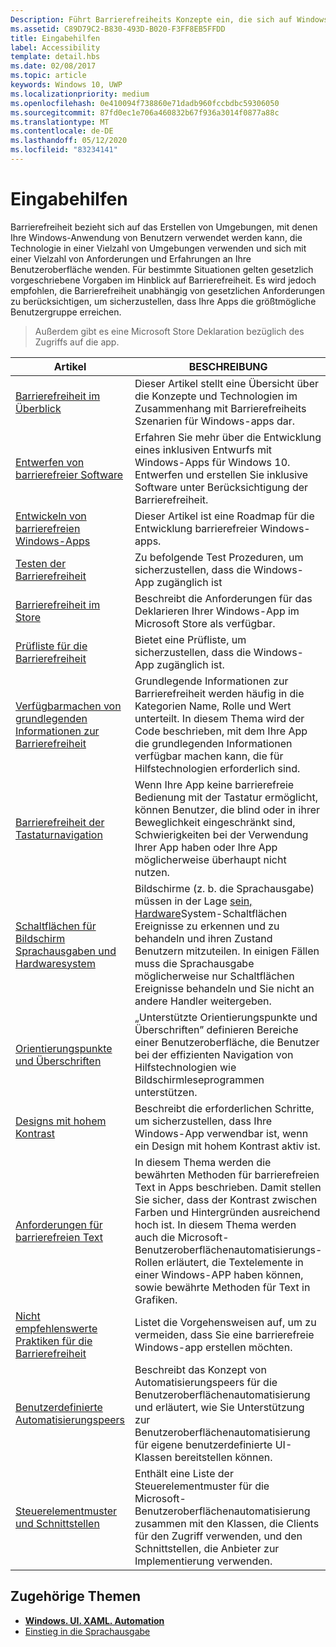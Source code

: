 ```yaml
---
Description: Führt Barrierefreiheits Konzepte ein, die sich auf Windows-apps beziehen.
ms.assetid: C89D79C2-B830-493D-B020-F3FF8EB5FFDD
title: Eingabehilfen
label: Accessibility
template: detail.hbs
ms.date: 02/08/2017
ms.topic: article
keywords: Windows 10, UWP
ms.localizationpriority: medium
ms.openlocfilehash: 0e410094f738860e71dadb960fccbdbc59306050
ms.sourcegitcommit: 87fd0ec1e706a460832b67f936a3014f0877a88c
ms.translationtype: MT
ms.contentlocale: de-DE
ms.lasthandoff: 05/12/2020
ms.locfileid: "83234141"
---
```

# <a name="accessibility"></a>Eingabehilfen  

Barrierefreiheit bezieht sich auf das Erstellen von Umgebungen, mit denen Ihre Windows-Anwendung von Benutzern verwendet werden kann, die Technologie in einer Vielzahl von Umgebungen verwenden und sich mit einer Vielzahl von Anforderungen und Erfahrungen an Ihre Benutzeroberfläche wenden. Für bestimmte Situationen gelten gesetzlich vorgeschriebene Vorgaben im Hinblick auf Barrierefreiheit. Es wird jedoch empfohlen, die Barrierefreiheit unabhängig von gesetzlichen Anforderungen zu berücksichtigen, um sicherzustellen, dass Ihre Apps die größtmögliche Benutzergruppe erreichen.

> Außerdem gibt es eine Microsoft Store Deklaration bezüglich des Zugriffs auf die app.

| Artikel | BESCHREIBUNG |
|---------|-------------|
| [Barrierefreiheit im Überblick](accessibility-overview.md) | Dieser Artikel stellt eine Übersicht über die Konzepte und Technologien im Zusammenhang mit Barrierefreiheits Szenarien für Windows-apps dar. |
| [Entwerfen von barrierefreier Software](designing-inclusive-software.md) | Erfahren Sie mehr über die Entwicklung eines inklusiven Entwurfs mit Windows-Apps für Windows 10.  Entwerfen und erstellen Sie inklusive Software unter Berücksichtigung der Barrierefreiheit. |
| [Entwickeln von barrierefreien Windows-Apps](developing-inclusive-windows-apps.md) | Dieser Artikel ist eine Roadmap für die Entwicklung barrierefreier Windows-apps. |
| [Testen der Barrierefreiheit](accessibility-testing.md) | Zu befolgende Test Prozeduren, um sicherzustellen, dass die Windows-App zugänglich ist |
| [Barrierefreiheit im Store](accessibility-in-the-store.md) | Beschreibt die Anforderungen für das Deklarieren Ihrer Windows-App im Microsoft Store als verfügbar. |
| [Prüfliste für die Barrierefreiheit](accessibility-checklist.md) | Bietet eine Prüfliste, um sicherzustellen, dass die Windows-App zugänglich ist. |
| [Verfügbarmachen von grundlegenden Informationen zur Barrierefreiheit](basic-accessibility-information.md) | Grundlegende Informationen zur Barrierefreiheit werden häufig in die Kategorien Name, Rolle und Wert unterteilt. In diesem Thema wird der Code beschrieben, mit dem Ihre App die grundlegenden Informationen verfügbar machen kann, die für Hilfstechnologien erforderlich sind. |
| [Barrierefreiheit der Tastaturnavigation](keyboard-accessibility.md) | Wenn Ihre App keine barrierefreie Bedienung mit der Tastatur ermöglicht, können Benutzer, die blind oder in ihrer Beweglichkeit eingeschränkt sind, Schwierigkeiten bei der Verwendung Ihrer App haben oder Ihre App möglicherweise überhaupt nicht nutzen. |
| [Schaltflächen für Bildschirm Sprachausgaben und Hardwaresystem](system-button-narration.md) | Bildschirme (z. b. die Sprachausgabe) müssen in der Lage [sein, Hardware](https://support.microsoft.com/en-us/help/22798/windows-10-complete-guide-to-narrator)System-Schaltflächen Ereignisse zu erkennen und zu behandeln und ihren Zustand Benutzern mitzuteilen. In einigen Fällen muss die Sprachausgabe möglicherweise nur Schaltflächen Ereignisse behandeln und Sie nicht an andere Handler weitergeben. |
| [Orientierungspunkte und Überschriften](landmarks-and-headings.md) | „Unterstützte Orientierungspunkte und Überschriften” definieren Bereiche einer Benutzeroberfläche, die Benutzer bei der effizienten Navigation von Hilfstechnologien wie Bildschirmleseprogrammen unterstützen. |
| [Designs mit hohem Kontrast](high-contrast-themes.md) | Beschreibt die erforderlichen Schritte, um sicherzustellen, dass Ihre Windows-App verwendbar ist, wenn ein Design mit hohem Kontrast aktiv ist. |
| [Anforderungen für barrierefreien Text](accessible-text-requirements.md) | In diesem Thema werden die bewährten Methoden für barrierefreien Text in Apps beschrieben. Damit stellen Sie sicher, dass der Kontrast zwischen Farben und Hintergründen ausreichend hoch ist. In diesem Thema werden auch die Microsoft-Benutzeroberflächenautomatisierungs-Rollen erläutert, die Textelemente in einer Windows-APP haben können, sowie bewährte Methoden für Text in Grafiken. |
| [Nicht empfehlenswerte Praktiken für die Barrierefreiheit](practices-to-avoid.md) | Listet die Vorgehensweisen auf, um zu vermeiden, dass Sie eine barrierefreie Windows-app erstellen möchten. |
| [Benutzerdefinierte Automatisierungspeers](custom-automation-peers.md) | Beschreibt das Konzept von Automatisierungspeers für die Benutzeroberflächenautomatisierung und erläutert, wie Sie Unterstützung zur Benutzeroberflächenautomatisierung für eigene benutzerdefinierte UI-Klassen bereitstellen können. |
| [Steuerelementmuster und Schnittstellen](control-patterns-and-interfaces.md) | Enthält eine Liste der Steuerelementmuster für die Microsoft-Benutzeroberflächenautomatisierung zusammen mit den Klassen, die Clients für den Zugriff verwenden, und den Schnittstellen, die Anbieter zur Implementierung verwenden. |

## <a name="related-topics"></a>Zugehörige Themen  
* [**Windows. UI. XAML. Automation**](https://docs.microsoft.com/uwp/api/Windows.UI.Xaml.Automation) 
* [Einstieg in die Sprachausgabe](https://support.microsoft.com/help/22798/windows-10-complete-guide-to-narrator)
